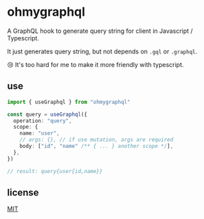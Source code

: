 # ohmygraphql

A GraphQL hook to generate query string for client in Javascript / Typescript.

It just generates query string, but not depends on `.gql` or `.graphql`.

:cry: It's too hard for me to make it more friendly with typescript.

## use

```typescript
import { useGraphql } from "ohmygraphql"

const query = useGraphql({
  operation: "query",
  scope: {
    name: "user",
    // args: {}, // if use mutation, args are required
    body: ["id", "name" /** { ... } another scope */],
  },
})

// result: query{user{id,name}}
```

## license

[MIT](./LICENSE)
